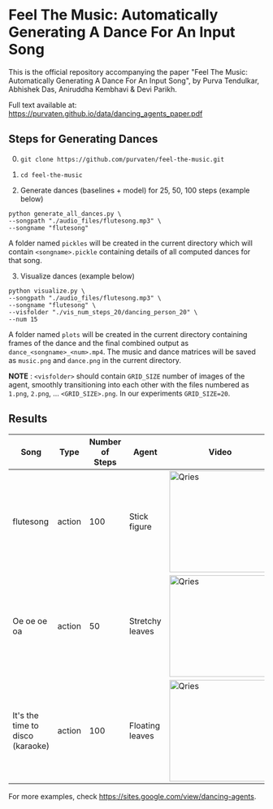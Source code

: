 # Feel The Music: Automatically Generating A Dance For An Input Song
This is the official repository accompanying the paper "Feel The Music: Automatically Generating A Dance For An Input Song", by Purva Tendulkar, Abhishek Das, Aniruddha Kembhavi & Devi Parikh.

Full text available at: https://purvaten.github.io/data/dancing_agents_paper.pdf

## Steps for Generating Dances
0. ```git clone https://github.com/purvaten/feel-the-music.git```

1. ```cd feel-the-music```

2. Generate dances (baselines + model) for 25, 50, 100 steps (example below)
```
python generate_all_dances.py \
--songpath "./audio_files/flutesong.mp3" \
--songname "flutesong"
```

A folder named `pickles` will be created in the current directory which will contain `<songname>.pickle` containing details of all computed dances for that song.

3. Visualize dances (example below)
```
python visualize.py \
--songpath "./audio_files/flutesong.mp3" \
--songname "flutesong" \
--visfolder "./vis_num_steps_20/dancing_person_20" \
--num 15
```

A folder named `plots` will be created in the current directory containing frames of the dance and the final combined output as `dance_<songname>_<num>.mp4`. The music and dance matrices will be saved as `music.png` and `dance.png` in the current directory.

**NOTE** : `<visfolder>` should contain `GRID_SIZE` number of images of the agent, smoothly transitioning into each other with the files numbered as `1.png`, `2.png`, ... `<GRID_SIZE>.png`. In our experiments `GRID_SIZE=20`.

## Results
| Song | Type | Number of Steps | Agent | Video |
| --- | --- | --- | --- | --- |
| flutesong | action | 100 | Stick figure | <a href="https://s3.amazonaws.com/dancing-agents/results/flutesong/dance6.mp4"><img alt="Qries" src="https://user-images.githubusercontent.com/13128829/85195508-1335e780-b2a1-11ea-8a57-e64c776b6a56.jpeg" width="200"></a> |
| Oe oe oe oa | action | 50 | Stretchy leaves | <a href="https://s3.amazonaws.com/dancing-agents/results/oeoe/dance3_50.mp4"><img alt="Qries" src="https://user-images.githubusercontent.com/13128829/85196165-33b47080-b2a6-11ea-9a37-4da3d820b39d.png" width="200"></a> |
| It's the time to disco (karaoke) | action | 100 | Floating leaves | <a href="https://s3.amazonaws.com/dancing-agents/results/itsthetimetodiscono/dance1.mp4"><img alt="Qries" src="https://user-images.githubusercontent.com/13128829/85195869-f5b64d00-b2a3-11ea-93ea-b8c86bc55952.png" width="200"></a> |

For more examples, check https://sites.google.com/view/dancing-agents.
